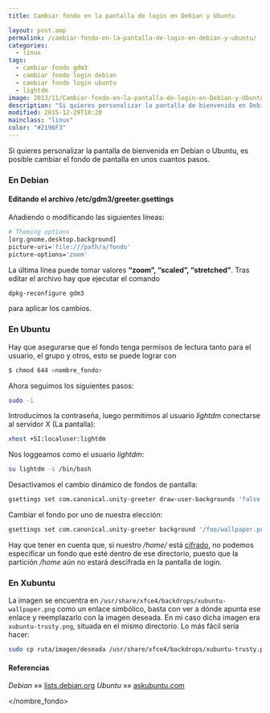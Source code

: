 ```yaml
---
title: Cambiar fondo en la pantalla de login en Debian y Ubuntu

layout: post.amp
permalink: /cambiar-fondo-en-la-pantalla-de-login-en-debian-y-ubuntu/
categories:
  - linux
tags:
  - cambiar fondo gdm3
  - cambiar fondo login debian
  - cambiar fondo login ubuntu
  - lightdm
image: 2013/11/Cambiar-fondo-en-la-pantalla-de-login-en-Debian-y-Ubuntu.jpg
description: "Si quieres personalizar la pantalla de bienvenida en Debian o Ubuntu, es posible cambiar el fondo de pantalla en unos cuantos pasos."
modified: 2015-12-29T10:20
mainclass: "linux"
color: "#2196F3"
---
```

<figure>
<a href="/assets/img/2013/11/Cambiar-fondo-en-la-pantalla-de-login-en-Debian-y-Ubuntu.jpg"><amp-img on="tap:lightbox1" role="button" tabindex="0" layout="responsive" src="/assets/img/2013/11/Cambiar-fondo-en-la-pantalla-de-login-en-Debian-y-Ubuntu.jpg" title="{{ page.title }}" alt="{{ page.title }}" width="3264px" height="2448px" /></a>
</figure>

Si quieres personalizar la pantalla de bienvenida en Debian o Ubuntu, es posible cambiar el fondo de pantalla en unos cuantos pasos.

<!--ad-->

### En Debian

#### Editando el archivo /etc/gdm3/greeter.gsettings

Añadiendo o modificando las siguientes líneas:

```bash
# Theming options
[org.gnome.desktop.background]
picture-uri='file:///path/a/fondo'
picture-options='zoom'

```

La última línea puede tomar valores **&#8220;zoom&#8221;, &#8220;scaled&#8221;, &#8220;stretched&#8221;**. Tras editar el archivo hay que ejecutar el comando

```bash
dpkg-reconfigure gdm3

```

para aplicar los cambios.

### En Ubuntu

Hay que asegurarse que el fondo tenga permisos de lectura tanto para el usuario, el grupo y otros, esto se puede lograr con

```bash
$ chmod 644 <nombre_fondo>

```

Ahora seguimos los siguientes pasos:

```bash
sudo -i

```

Introducimos la contraseña, luego permitimos al usuario *lightdm* conectarse al servidor X (La pantalla):

```bash
xhost +SI:localuser:lightdm

```

Nos loggeamos como el usuario *lightdm*:

```bash
su lightdm -s /bin/bash

```

Desactivamos el cambio dinámico de fondos de pantalla:

```bash
gsettings set com.canonical.unity-greeter draw-user-backgrounds 'false'

```

Cambiar el fondo por uno de nuestra elección:

```bash
gsettings set com.canonical.unity-greeter background '/foo/wallpaper.png'

```

Hay que tener en cuenta que, si nuestro */home/* está [cifrado][1], no podemos especificar un fondo que esté dentro de ese directorio, puesto que la partición */home* aún no estará descifrada en la pantalla de login.

### En Xubuntu

La imagen se encuentra en `/usr/share/xfce4/backdrops/xubuntu-wallpaper.png` como un enlace simbólico, basta con ver a dónde apunta ese enlace y reemplazarlo con la imagen deseada. En mi caso dicha imagen era `xubuntu-trusty.png`, situada en el mismo directorio. Lo más fácil sería hacer:

```bash
sudo cp ruta/imagen/deseada /usr/share/xfce4/backdrops/xubuntu-trusty.png

```

<figure>
<a href="/assets/img/2013/11/Cambiar-fondo-en-la-pantalla-de-login-en-Debian-y-Ubuntu.jpg"><amp-img on="tap:lightbox1" role="button" tabindex="0" layout="responsive" src="/assets/img/2013/11/Cambiar-fondo-en-la-pantalla-de-login-en-Debian-y-Ubuntu.jpg" title="{{ page.title }}" alt="{{ page.title }}" width="3264px" height="2448px" /></a>
</figure>

#### Referencias

*Debian* »» <a href="http://lists.debian.org/debian-desktop/2012/03/msg00054.html" target="_blank">lists.debian.org</a>
*Ubuntu* »» <a href="http://askubuntu.com/questions/64001/how-do-i-change-the-wallpaper-in-lightdm" target="_blank">askubuntu.com</a>

[1]: https://elbauldelprogramador.com/como-cifrar-archivos-con-openssl/ "Cómo cifrar archivos con openssl"


</nombre_fondo>
